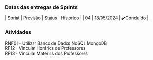 ### Datas das entregas de Sprints
| Sprint | Previsão | Status | Histórico |
| 04 | 18/05/2024 |  ✔️Concluído    |

### Atividades

RNF01 - Utilizar Banco de Dados NoSQL MongoDB
<br>
RF12 - Vincular Horários de Professores
<br>
RF13 - Vincular Matérias dos Professores
